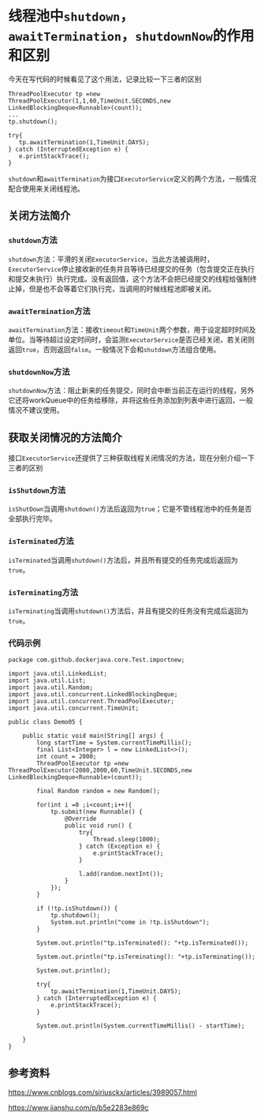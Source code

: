 # 线程池中`shutdown`，`awaitTermination`，`shutdownNow`的作用和区别
 

今天在写代码的时候看见了这个用法，记录比较一下三者的区别

```
ThreadPoolExecutor tp =new ThreadPoolExecutor(1,1,60,TimeUnit.SECONDS,new LinkedBlockingDeque<Runnable>(count));
...
tp.shutdown();
       
try{
   tp.awaitTermination(1,TimeUnit.DAYS);
} catch (InterruptedException e) {
   e.printStackTrace();
}

```

`shutdown`和`awaitTermination`为接口`ExecutorService`定义的两个方法，一般情况配合使用来关闭线程池。

## 关闭方法简介

### `shutdown`方法

`shutdown`方法：平滑的关闭`ExecutorService`，当此方法被调用时，`ExecutorService`停止接收新的任务并且等待已经提交的任务（包含提交正在执行和提交未执行）执行完成。没有返回值，这个方法不会把已经提交的线程给强制终止掉，但是也不会等着它们执行完，当调用的时候线程池即被关闭。


### `awaitTermination`方法

`awaitTermination`方法：接收`timeout`和`TimeUnit`两个参数，用于设定超时时间及单位。当等待超过设定时间时，会监测`ExecutorService`是否已经关闭，若关闭则返回`true`，否则返回`false`。一般情况下会和`shutdown`方法组合使用。


### `shutdownNow`方法

`shutdownNow`方法：阻止新来的任务提交，同时会中断当前正在运行的线程，另外它还将workQueue中的任务给移除，并将这些任务添加到列表中进行返回，一般情况不建议使用。

## 获取关闭情况的方法简介

接口`ExecutorService`还提供了三种获取线程关闭情况的方法，现在分别介绍一下三者的区别

### `isShutdown`方法

`isShutDown`当调用`shutdown()`方法后返回为`true`；它是不管线程池中的任务是否全部执行完毕。

### `isTerminated`方法

`isTerminated`当调用`shutdown()`方法后，并且所有提交的任务完成后返回为`true`。

### `isTerminating`方法

`isTerminating`当调用`shutdown()`方法后，并且有提交的任务没有完成后返回为`true`。

### 代码示例

```
package com.github.dockerjava.core.Test.importnew;

import java.util.LinkedList;
import java.util.List;
import java.util.Random;
import java.util.concurrent.LinkedBlockingDeque;
import java.util.concurrent.ThreadPoolExecutor;
import java.util.concurrent.TimeUnit;

public class Demo05 {

    public static void main(String[] args) {
        long startTime = System.currentTimeMillis();
        final List<Integer> l = new LinkedList<>();
        int count = 2000;
        ThreadPoolExecutor tp =new ThreadPoolExecutor(2000,2000,60,TimeUnit.SECONDS,new LinkedBlockingDeque<Runnable>(count));

        final Random random = new Random();

        for(int i =0 ;i<count;i++){
            tp.submit(new Runnable() {
                @Override
                public void run() {
                    try{
                        Thread.sleep(1000);
                    } catch (Exception e) {
                        e.printStackTrace();
                    }

                    l.add(random.nextInt());
                }
            });
        }

        if (!tp.isShutdown()) {
            tp.shutdown();
            System.out.println("come in !tp.isShutdown");
        }

        System.out.println("tp.isTerminated(): "+tp.isTerminated());

        System.out.println("tp.isTerminating(): "+tp.isTerminating());

        System.out.println();

        try{
            tp.awaitTermination(1,TimeUnit.DAYS);
        } catch (InterruptedException e) {
            e.printStackTrace();
        }

        System.out.println(System.currentTimeMillis() - startTime);

    }
}

```


## 参考资料

https://www.cnblogs.com/siriusckx/articles/3989057.html

https://www.jianshu.com/p/b5e2283e869c
